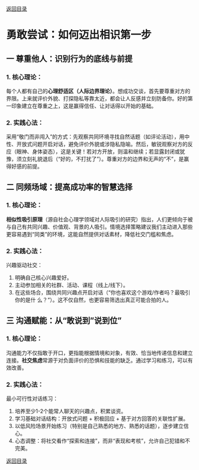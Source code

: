 [返回目录](/README.md)

# 勇敢尝试：如何迈出相识第一步

## 一 尊重他人：识别行为的底线与前提

### 1. 核心理论：

每个人都有自己的**心理舒适区（人际边界理论）**。想成功交谈，首先要尊重对方的界限。上来就评价外貌、打探隐私等靠太近，都会让人反感并立刻防备你。好的第一印象建立在尊重之上，这是赢得信任、让对话得以开始的基础。

### 2. 实践心法：

采用“敬门而非闯入”的方式：先观察共同环境寻找自然话题（如评论活动），用中性、开放式问题开启对话，避免评价外貌或涉隐私隐喻。然后，敏锐观察对方的反应（眼神、身体姿态），这是关键！若对方开放，则温和继续；若显露封闭或犹豫，须立刻礼貌退后（“好的，不打扰了”）。尊重对方的边界和无声的“不”，是赢得好感的前提。

## 二 同频场域：提高成功率的智慧选择

### 1. 核心理论：

**相似性吸引原理**（源自社会心理学领域对人际吸引的研究）指出，人们更倾向于被与自己有共同兴趣、价值观、背景的人吸引。情境选择策略建议我们主动进入那些更容易遇到“同类”的环境，这能自然提供对话素材，降低社交门槛和焦虑。

### 2. 实践心法：

兴趣驱动社交：
1. 明确自己核心兴趣爱好。
2. 主动参加相关的社群、活动、课程（线上/线下）。
3. 在这些场合，围绕共同兴趣点开启对话（“你也喜欢这个游戏/作者吗？最吸引你的是什
么？”）。这不仅自然，也更容易筛选出真正可能合拍的人。

## 三 沟通赋能：从“敢说到”说到位”

### 1. 核心理论：

沟通能力不仅指敢于开口，更指能根据情境和对象，有效、恰当地传递信息和建立连接。**社交焦虑**常源于对负面评价的恐惧和技能的缺乏。通过学习和练习，可以有效改善。

### 2. 实践心法：

最小可行性对话练习：
1. 培养至少1-2个能常人聊天的兴趣点，积累谈资。
2. 学习基础对话结构：开放式问题 + 积极回应 + 基于对方回答的关联性扩展。
3. 以低风险场景开始练习（特别是自己熟悉的地方、熟悉的话题），逐步建立信心。
4. 心态调整：将社交看作“探索和连接”，而非“表现和考核”，允许自己犯错和不完美。

[返回目录](/README.md)